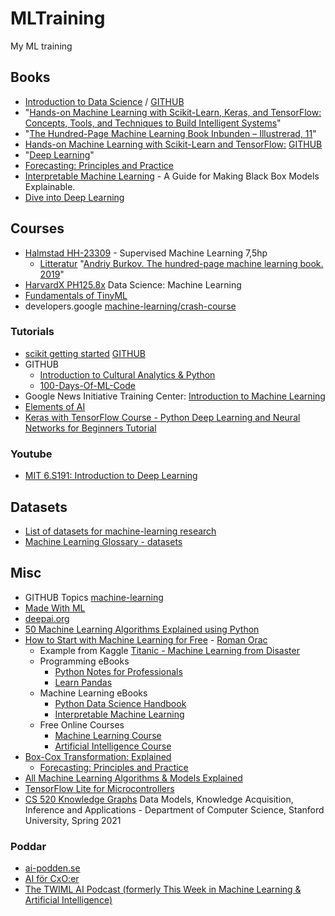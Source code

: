 # MLTraining
My ML training 

## Books ##
* [Introduction to Data Science](https://rafalab.github.io/dsbook/) / [GITHUB](http://rafalab.github.io/pages/teaching.html)
* "[Hands-on Machine Learning with Scikit-Learn, Keras, and TensorFlow: Concepts, Tools, and Techniques to Build Intelligent Systems](https://www.amazon.se/gp/product/1492032646)"
* "[The Hundred-Page Machine Learning Book Inbunden – Illustrerad, 11](https://www.amazon.se/gp/product/1999579518)"
* [Hands-on Machine Learning with Scikit-Learn and TensorFlow:](https://www.oreilly.com/library/view/hands-on-machine-learning/9781491962282/) [GITHUB](https://github.com/ageron/handson-ml)
* "[Deep Learning](https://www.amazon.se/gp/product/0262035618/ref=ppx_yo_dt_b_asin_title_o01_s00)"
* [Forecasting: Principles and Practice](https://otexts.com/fpp2/)
* [Interpretable Machine Learning](https://christophm.github.io/interpretable-ml-book/) - A Guide for Making Black Box Models Explainable.
* [Dive into Deep Learning](https://d2l.ai/)

## Courses ##
* [Halmstad HH-23309](https://www.hh.se/utbildning/kurser/lararledd-machine-learning.html) - Supervised Machine Learning 7,5hp
  * [Litteratur](http://utbildning.hh.se/se_proxy/utb_kursplan.asp?kurskod=DT8049&revisionsnr=2,000&format=pdf&lang=SW) "[Andriy Burkov. The hundred-page machine learning book. 2019](http://themlbook.com/wiki/doku.php)"
* [HarvardX PH125.8x](https://courses.edx.org/courses/course-v1:HarvardX+PH125.8x+2T2018/d5e239be9c1349edb7a56e93404cc703/) Data Science: Machine Learning 
* [Fundamentals of TinyML](https://online-learning.harvard.edu/course/fundamentals-tinyml?delta=0)
* developers.google [machine-learning/crash-course](https://developers.google.com/machine-learning/crash-course)

### Tutorials ###
* [scikit getting started](https://scikit-learn.org/stable/getting_started.html) [GITHUB](https://github.com/scikit-learn/scikit-learn)
* GITHUB 
  * [Introduction to Cultural Analytics & Python](https://github.com/melaniewalsh/Intro-Cultural-Analytics)
  * [100-Days-Of-ML-Code](https://github.com/Avik-Jain/100-Days-Of-ML-Code)
* Google News Initiative Training Center: [Introduction to Machine Learning](https://newsinitiative.withgoogle.com/training/course/introduction-to-machine-learning)
* [Elements of AI](https://www.elementsofai.se/)
* [Keras with TensorFlow Course - Python Deep Learning and Neural Networks for Beginners Tutorial](https://www.youtube.com/watch?v=qFJeN9V1ZsI)
### Youtube ###
* [MIT 6.S191: Introduction to Deep Learning](https://www.youtube.com/playlist?list=PLtBw6njQRU-rwp5__7C0oIVt26ZgjG9NI)
## Datasets ##
* [List of datasets for machine-learning research](https://en.wikipedia.org/wiki/List_of_datasets_for_machine-learning_research)
* [Machine Learning Glossary - datasets](https://ml-cheatsheet.readthedocs.io/en/latest/datasets.html)
## Misc ##
* GITHUB Topics [machine-learning](https://github.com/topics/machine-learning)
* [Made With ML](https://madewithml.com/)
* [deepai.org](https://deepai.org/)
* [50 Machine Learning Algorithms Explained using Python](https://medium.com/coders-camp/50-machine-learning-algorithms-explained-using-python-8e79b1d89c98)
* [How to Start with Machine Learning for Free](https://towardsdatascience.com/how-to-start-with-machine-learning-for-free-483c1974c4b6) - [Roman Orac](https://twitter.com/romanorac)
   * Example from Kaggle [Titanic - Machine Learning from Disaster](https://www.kaggle.com/c/titanic) 
   * Programming eBooks
      * [Python Notes for Professionals](https://goalkicker.com/PythonBook/)
      * [Learn Pandas](https://bitbucket.org/hrojas/learn-pandas/src/master/)
   * Machine Learning eBooks
      * [Python Data Science Handbook](https://jakevdp.github.io/PythonDataScienceHandbook/)
      * [Interpretable Machine Learning](https://christophm.github.io/interpretable-ml-book/)
   * Free Online Courses
      * [Machine Learning Course](https://www.edx.org/course/machine-learning)
      * [Artificial Intelligence Course](https://www.edx.org/course/artificial-intelligence-ai)
 * [Box-Cox Transformation: Explained](https://towardsdatascience.com/box-cox-transformation-explained-51d745e34203)
   * [Forecasting: Principles and Practice](https://otexts.com/fpp2/)
* [All Machine Learning Algorithms & Models Explained](https://medium.com/coders-camp/all-machine-learning-algorithms-models-explained-adcd95d5fb3c)
* [TensorFlow Lite for Microcontrollers](https://www.tensorflow.org/lite/microcontrollers)
* [CS 520 Knowledge Graphs](https://web.stanford.edu/class/cs520/) Data Models, Knowledge Acquisition, Inference and Applications - Department of Computer Science, Stanford University, Spring 2021

### Poddar ###
* [ai-podden.se](https://ai-podden.se/)
* [AI för CxO:er](https://podcasts.nu/poddar/ai-for-cxo-er-ledare)
* [The TWIML AI Podcast (formerly This Week in Machine Learning & Artificial Intelligence)](https://twimlai.com/)
